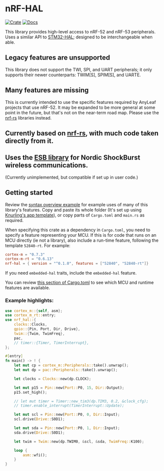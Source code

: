 # nRF-HAL

[![Crate](https://img.shields.io/crates/v/nrf-hal.svg)](https://crates.io/crates/nrf-hal)
[![Docs](https://docs.rs/nrf-hal/badge.svg)](https://docs.rs/nrf-hal)

This library provides high-level access to nRF-52 and nRF-53 peripherals. Uses
a similar API to [STM32-HAL](https://github.com/David-OConnor/stm32-hal);
designed to be interchangeable when able.

## Legacy features are unsupported
This library does not support the TWI, SPI, and UART peripherals; it only supports
their newer counterparts: TWIM[S], SPIM[S], and UARTE.

## Many features are missing
This is currently intended to use the specific features required by AnyLeaf projects
that use nRF-52. It may be expanded to be more general at some point in the future,
but that's not on the near-term road map. Please use the [nrf-rs](https://github.com/nrf-rs) libraries instead.

## Currently based on [nrf-rs](https://github.com/nrf-rs/nrf-hal), with much code taken directly from it.

## Uses the [ESB library](https://github.com/thalesfragoso/esb) for Nordic ShockBurst wireless communications.
(Currently unimplemented, but compatible if set up in user code.)

## Getting started
Review the [syntax overview example](https://github.com/David-OConnor/stm32-hal/tree/main/examples/syntax_overview)
for example uses of many of this library's features. Copy and paste its whole folder (It's set up
using [Knurling's app template](https://github.com/knurling-rs/app-template)), or copy parts of `Cargo.toml` 
and `main.rs` as required.

When specifying this crate as a dependency in `Cargo.toml`, you need to specify a feature
representing your MCU. If this is for code that runs on an MCU directly (ie not a library), also
 include a run-time feature, following the template `52840-rt`. For example: 
```toml
cortex-m = "0.7.3"
cortex-m-rt = "0.6.13"
nrf-hal = { version = "^0.1.0", features = ["52840", "52840-rt"]}
```

If you need `embedded-hal` traits, include the `embedded-hal` feature.

You can review [this section of Cargo.toml](https://github.com/David-OConnor/stm32-hal/blob/main/Cargo.toml#L61)
to see which MCU and runtime features are available.

### Example highlights:
```rust
use cortex_m::{self, asm};
use cortex_m_rt::entry;
use nrf_hal::{
    clocks::Clocks,
    gpio::{Pin, Port, Dir, Drive},
    twim::{Twim, TwimFreq},
    pac,
    // timer::{Timer, TimerInterrupt},
};

#[entry]
fn main() -> ! {
    let mut cp = cortex_m::Peripherals::take().unwrap();
    let mut dp = pac::Peripherals::take().unwrap();

    let clocks = Clocks::new(dp.CLOCK);

    let mut p15 = Pin::new(Port::P0, 15, Dir::Output);
    p15.set_high();

    // let mut timer = Timer::new_tim3(dp.TIM3, 0.2, &clock_cfg);
    // timer.enable_interrupt(TimerInterrupt::Update);

    let mut scl = Pin::new(Port::P0, 0, Dir::Input);
    scl.drive(Drive::S0D1);

    let mut sda = Pin::new(Port::P0, 1, Dir::Input);
    sda.drive(Drive::S0D1);

    let twim = Twim::new(dp.TWIM0, &scl, &sda, TwimFreq::K100);

    loop {
        asm::wfi();
    }
}
```